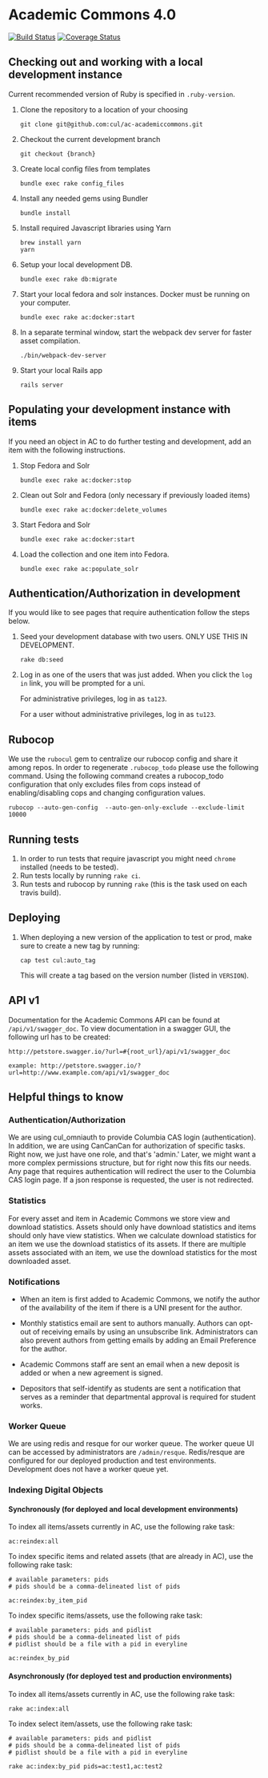 # Academic Commons 4.0

[![Build Status](https://travis-ci.org/cul/ac-academiccommons.svg?branch=master)](https://travis-ci.org/cul/ac-academiccommons) [![Coverage Status](https://coveralls.io/repos/github/cul/ac-academiccommons/badge.svg?branch=master)](https://coveralls.io/github/cul/ac-academiccommons?branch=master)

## Checking out and working with a local development instance

Current recommended version of Ruby is specified in `.ruby-version`.

1. Clone the repository to a location of your choosing
   ```
   git clone git@github.com:cul/ac-academiccommons.git
   ```

2. Checkout the current development branch
   ```
   git checkout {branch}
   ```

3. Create local config files from templates
   ```
   bundle exec rake config_files
   ```

4. Install any needed gems using Bundler
   ```
   bundle install
   ```

5. Install required Javascript libraries using Yarn
    ```
    brew install yarn
    yarn
    ```

6. Setup your local development DB.
   ```
   bundle exec rake db:migrate
   ```

7. Start your local fedora and solr instances. Docker must be running on your computer.
   ```
   bundle exec rake ac:docker:start
   ```

8. In a separate terminal window, start the webpack dev server for faster asset compilation.
   ```
   ./bin/webpack-dev-server
   ```

9. Start your local Rails app
   ```
   rails server
   ```

## Populating your development instance with items
If you need an object in AC to do further testing and development, add an item with the following instructions.

1. Stop Fedora and Solr
   ```
   bundle exec rake ac:docker:stop
   ```

2. Clean out Solr and Fedora (only necessary if previously loaded items)
   ```
   bundle exec rake ac:docker:delete_volumes
   ```

3. Start Fedora and Solr
   ```
   bundle exec rake ac:docker:start
   ```

4. Load the collection and one item into Fedora.
   ```
   bundle exec rake ac:populate_solr
   ```

## Authentication/Authorization in development
If you would like to see pages that require authentication follow the steps below.

1. Seed your development database with two users. ONLY USE THIS IN DEVELOPMENT.
   ```
   rake db:seed
   ```

2. Log in as one of the users that was just added. When you click the `log in` link, you will be prompted for a uni.

   For administrative privileges, log in as `ta123`.

   For a user without administrative privileges, log in as `tu123`.

## Rubocop
We use the `rubocul` gem to centralize our rubocop config and share it among repos. In order to regenerate `.rubocop_todo` please use the following command. Using the following command creates a rubocop_todo configuration that only excludes files from cops instead of enabling/disabling cops and changing configuration values.
```
rubocop --auto-gen-config  --auto-gen-only-exclude --exclude-limit 10000
```

## Running tests
1. In order to run tests that require javascript you might need `chrome` installed (needs to be tested).
2. Run tests locally by running `rake ci`.
3. Run tests and rubocop by running `rake` (this is the task used on each travis build).

## Deploying
1. When deploying a new version of the application to test or prod, make sure to create a new tag by running:
   ```
   cap test cul:auto_tag
   ```
   This will create a tag based on the version number (listed in `VERSION`).

## API v1
Documentation for the Academic Commons API can be found at `/api/v1/swagger_doc`. To view documentation in a swagger GUI, the following url has to be created:
```
http://petstore.swagger.io/?url=#{root_url}/api/v1/swagger_doc

example: http://petstore.swagger.io/?url=http://www.example.com/api/v1/swagger_doc
```

## Helpful things to know
### Authentication/Authorization
We are using cul_omniauth to provide Columbia CAS login (authentication). In addition, we are using CanCanCan for authorization of specific tasks. Right now, we just have one role, and that's 'admin.' Later, we might want a more complex permissions structure, but for right now this fits our needs. Any page that requires authentication will redirect the user to the Columbia CAS login page. If a json response is requested, the user is not redirected.

### Statistics
For every asset and item in Academic Commons we store view and download statistics. Assets should only have download statistics and items should only have view statistics. When we calculate download statistics for an item we use the download statistics of its assets. If there are multiple assets associated with an item, we use the download statistics for the most downloaded asset.

### Notifications
- When an item is first added to Academic Commons, we notify the author of the availability of the item if there is a UNI present for the author.

- Monthly statistics email are sent to authors manually. Authors can opt-out of receiving emails by using an unsubscribe link. Administrators can also prevent authors from getting emails by adding an Email Preference for the author.

- Academic Commons staff are sent an email when a new deposit is added or when a new agreement is signed.

- Depositors that self-identify as students are sent a notification that serves as a reminder that departmental approval is required for student works.

### Worker Queue
We are using redis and resque for our worker queue. The worker queue UI can be accessed by administrators are `/admin/resque`. Redis/resque are configured for our deployed production and test environments. Development does not have a worker queue yet. 

### Indexing Digital Objects

#### Synchronously (for deployed and local development environments)
To index all items/assets currently in AC, use the following rake task:
```
ac:reindex:all
```

To index specific items and related assets (that are already in AC), use the following rake task:
```
# available parameters: pids
# pids should be a comma-delineated list of pids

ac:reindex:by_item_pid
```

To index specific items/assets, use the following rake task:
```
# available parameters: pids and pidlist
# pids should be a comma-delineated list of pids
# pidlist should be a file with a pid in everyline

ac:reindex_by_pid
```

#### Asynchronously (for deployed test and production environments)
To index all items/assets currently in AC, use the following rake task:
```
rake ac:index:all
```

To index select item/assets, use the following rake task:
```
# available parameters: pids and pidlist
# pids should be a comma-delineated list of pids
# pidlist should be a file with a pid in everyline 

rake ac:index:by_pid pids=ac:test1,ac:test2
```

